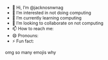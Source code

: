 - 👋 Hi, I’m @jacknosnwnag
- 👀 I’m interested in not doing computing
- 🌱 I’m currently learning computing
- 💞️ I’m looking to collaborate on not computing
- 📫 How to reach me: 
- 😄 Pronouns:
- ⚡ Fun fact: 

<!---
jacknosnwnag/jacknosnwnag is a ✨ special ✨ repository because its `README.md` (this file) appears on your GitHub profile.
You can click the Preview link to take a look at your changes.
--->

omg so many emojis why
